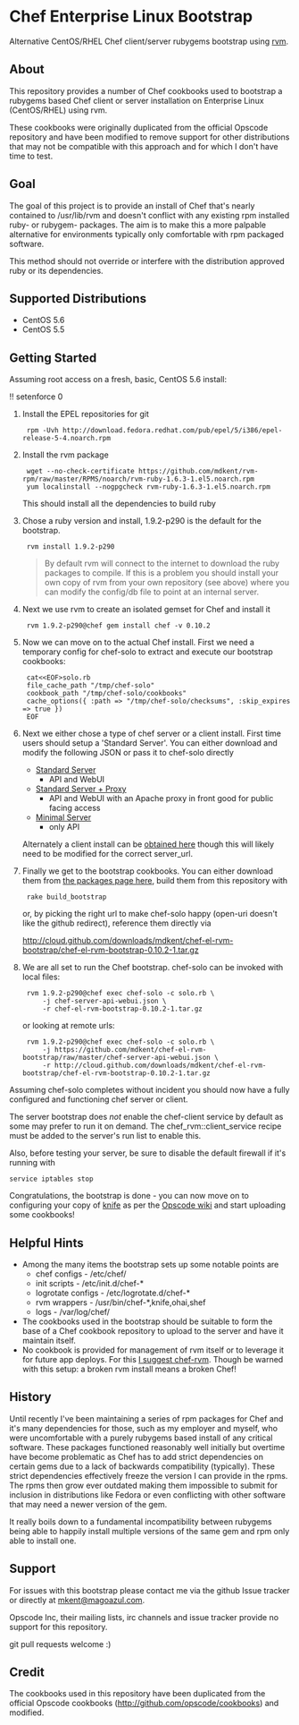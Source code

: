 Chef Enterprise Linux Bootstrap
===============================

Alternative CentOS/RHEL Chef client/server rubygems bootstrap using
[rvm](http://rvm.beginrescueend.com/).


About
-----

This repository provides a number of Chef cookbooks used to bootstrap a
rubygems based Chef client or server installation on Enterprise Linux
(CentOS/RHEL) using rvm.

These cookbooks were originally duplicated from the official Opscode repository
and have been modified to remove support for other distributions that may not
be compatible with this approach and for which I don't have time to test.


Goal
----

The goal of this project is to provide an install of Chef that's nearly
contained to /usr/lib/rvm and doesn't conflict with any existing rpm installed
ruby- or rubygem- packages. The aim is to make this a more palpable
alternative for environments typically only comfortable with rpm packaged
software.

This method should not override or interfere with the distribution approved
ruby or its dependencies.


Supported Distributions
-----------------------

* CentOS 5.6
* CentOS 5.5


Getting Started
---------------

Assuming root access on a fresh, basic, CentOS 5.6 install:


!! setenforce 0

1. Install the EPEL repositories for git

        rpm -Uvh http://download.fedora.redhat.com/pub/epel/5/i386/epel-release-5-4.noarch.rpm

2. Install the rvm package

        wget --no-check-certificate https://github.com/mdkent/rvm-rpm/raw/master/RPMS/noarch/rvm-ruby-1.6.3-1.el5.noarch.rpm
        yum localinstall --nogpgcheck rvm-ruby-1.6.3-1.el5.noarch.rpm

    This should install all the dependencies to build ruby

3. Chose a ruby version and install, 1.9.2-p290 is the default for the bootstrap.

        rvm install 1.9.2-p290

    > By default rvm will connect to the internet to download the ruby packages
    > to compile. If this is a problem you should install your own copy of rvm
    > from your own repository (see above) where you can modify the config/db
    > file to point at an internal server.

4. Next we use rvm to create an isolated gemset for Chef and install it

        rvm 1.9.2-p290@chef gem install chef -v 0.10.2

5. Now we can move on to the actual Chef install. First we need a temporary
   config for chef-solo to extract and execute our bootstrap cookbooks:

        cat<<EOF>solo.rb
        file_cache_path "/tmp/chef-solo"
        cookbook_path "/tmp/chef-solo/cookbooks"
        cache_options({ :path => "/tmp/chef-solo/checksums", :skip_expires => true })
        EOF

6. Next we either chose a type of chef server or a client install. First time
   users should setup a 'Standard Server'. You can either download and modify
   the following JSON or pass it to chef-solo directly
   * [Standard Server](https://github.com/mdkent/chef-el-rvm-bootstrap/raw/master/chef-server-api-webui.json)
     - API and WebUI
   * [Standard Server + Proxy](https://github.com/mdkent/chef-el-rvm-bootstrap/raw/master/chef-server-api-webui-proxy.json)
     - API and WebUI with an Apache proxy in front good for public facing access
   * [Minimal Server](https://github.com/mdkent/chef-el-rvm-bootstrap/raw/master/chef-server-api.json)
     - only API

    Alternately a client install can be
    [obtained here](https://github.com/mdkent/chef-el-rvm-bootstrap/raw/master/chef-client.json)
    though this will likely need to be modified for the correct server_url.

7. Finally we get to the bootstrap cookbooks. You can either
   download them from
   [the packages page here](https://github.com/mdkent/chef-el-rvm-bootstrap/archives/master),
   build them from this repository with

        rake build_bootstrap

    or, by picking the right url to make chef-solo happy (open-uri doesn't like
    the github redirect), reference them directly via

    http://cloud.github.com/downloads/mdkent/chef-el-rvm-bootstrap/chef-el-rvm-bootstrap-0.10.2-1.tar.gz

8. We are all set to run the Chef bootstrap. chef-solo can be invoked with
    local files:

        rvm 1.9.2-p290@chef exec chef-solo -c solo.rb \
            -j chef-server-api-webui.json \
            -r chef-el-rvm-bootstrap-0.10.2-1.tar.gz 

    or looking at remote urls:

        rvm 1.9.2-p290@chef exec chef-solo -c solo.rb \
            -j https://github.com/mdkent/chef-el-rvm-bootstrap/raw/master/chef-server-api-webui.json \
            -r http://cloud.github.com/downloads/mdkent/chef-el-rvm-bootstrap/chef-el-rvm-bootstrap-0.10.2-1.tar.gz

Assuming chef-solo completes without incident you should now have a fully
configured and functioning chef server or client.

The server bootstrap does *not* enable the chef-client service by default as
some may prefer to run it on demand. The chef_rvm::client_service recipe must be
added to the server's run list to enable this.

Also, before testing your server, be sure to disable the default firewall if
it's running with 

    service iptables stop

Congratulations, the bootstrap is done - you can now move on to configuring your
copy of 
[knife](http://help.opscode.com/kb/chefbasics/knife)
as per the
[Opscode wiki](http://wiki.opscode.com/display/chef/Bootstrap+Chef+RubyGems+Installation#BootstrapChefRubyGemsInstallation-ConfiguretheCommandLineClient)
and start uploading some cookbooks!


Helpful Hints
-------------

* Among the many items the bootstrap sets up some notable points are
  * chef configs - /etc/chef/
  * init scripts - /etc/init.d/chef-*
  * logrotate configs - /etc/logrotate.d/chef-*
  * rvm wrappers - /usr/bin/chef-*,knife,ohai,shef
  * logs - /var/log/chef/
* The cookbooks used in the bootstrap should be suitable to form the base of a
  Chef cookbook repository to upload to the server and have it maintain itself.
* No cookbook is provided for management of rvm itself or to leverage it for
  future app deploys. For this 
  [I suggest chef-rvm](https://github.com/fnichol/chef-rvm).
  Though be warned with this setup: a broken rvm install means a broken Chef!


History
-------

Until recently I've been maintaining a series of rpm packages for Chef and it's
many dependencies for those, such as my employer and myself, who were
uncomfortable with a purely rubygems based install of any critical software.
These packages functioned reasonably well initially but overtime have become
problematic as Chef has to add strict dependencies on certain gems due to a
lack of backwards compatibility (typically). These strict dependencies
effectively freeze the version I can provide in the rpms. The rpms then grow
ever outdated making them impossible to submit for inclusion in distributions
like Fedora or even conflicting with other software that may need a newer
version of the gem. 

It really boils down to a fundamental incompatibility between rubygems being
able to happily install multiple versions of the same gem and rpm only able to
install one.


Support
-------

For issues with this bootstrap please contact me via the github Issue tracker
or directly at mkent@magoazul.com.

Opscode Inc, their mailing lists, irc channels and issue tracker provide no
support for this repository.

git pull requests welcome :)


Credit
------

The cookbooks used in this repository have been duplicated from the official
Opscode cookbooks (http://github.com/opscode/cookbooks) and modified.
